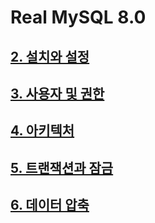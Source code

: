 # Real MySQL 8.0

## [2. 설치와 설정](./chapter02/readme.md)

## [3. 사용자 및 권한](./chapter03/readme.md)

## [4. 아키텍처](./chapter04/readme.md)

## [5. 트랜잭션과 잠금](./chapter05/readme.md)

## [6. 데이터 압축](./chapter06/readme.md)
